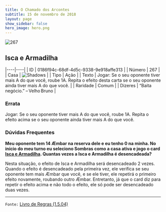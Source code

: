 ```yaml
---
title: O Chamado dos Arcontes
subtitle: 15 de novembro de 2018
layout: page
show_sidebar: false
hero_image: hero.png
---
```


![267](https://cdn.keyforgegame.com/media/card_front/pt/341_267_VHQ67J5MWQV5_pt.png)

## Isca e Armadilha

|----|----|
| ID | 0186f94c-68df-4d5c-9338-9e918affe313 |
| Número | 267 |
| Casa | ![Shadows](https://archonarcana.com/images/thumb/e/ee/Shadows.png/22px-Shadows.png "Sombras") |
| Tipo | Ação |
| Texto | Jogar: Se o seu oponente tiver mais A do que você, roube 1A. Repita o efeito desta carta se o seu oponente ainda tiver mais A do que você. |
| Raridade | Comum |
| Dizeres | “Baita negócio.” – Velho Bruno |

### Errata

Jogar: Se o seu oponente tiver mais A do que você, roube 1A. Repita o efeito acima se o seu oponente ainda tiver mais A do que você.

### Dúvidas Frequentes

**Meu oponente tem 14 Æmbar na reserva dele e eu tenho 0 na
minha. No início do meu turno eu seleciono Sombras como a casa
ativa e jogo o card [Isca e Armadilha](/cota/267). Quantas vezes a Isca
e Armadilha é desencadeada?**

Nesta situação, o efeito de Isca e Armadilha será desencadeado 2 vezes.
Quando o efeito é desencadeado pela primeira vez, ele verifica se
seu oponente tem mais Æmbar que você, e se ele tiver, ele repetirá o
primeiro efeito novamente, roubando outro Æmbar. Entretanto, já que o
card diz para repetir o efeito acima e não todo o efeito, ele só pode ser
desencadeado duas vezes.

<hr/>

`Fonte:` [Livro de Regras (1.5.04)](https://drive.google.com/open?id=14pM1J8ZR_4hZbGFZt-ArQdAGsHCPEQdE)
